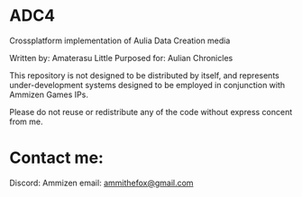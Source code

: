 # ADC4
Crossplatform implementation of Aulia Data Creation media

Written by: Amaterasu Little
Purposed for: Aulian Chronicles

This repository is not designed to be distributed by itself, 
and represents under-development systems designed to be employed in conjunction with Ammizen Games IPs.

Please do not reuse or redistribute any of the code without express concent from me.
# Contact me:
Discord: Ammizen
email: ammithefox@gmail.com
